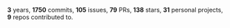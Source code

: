 **3** years, **1750** commits, **105** issues, **79** PRs, **138** stars, **31** personal projects, **9** repos contributed to.
